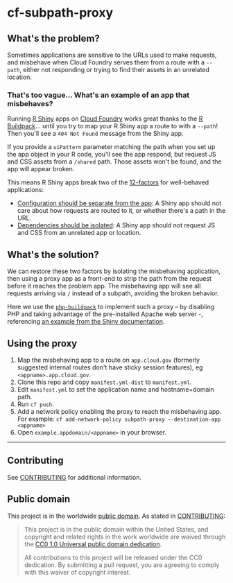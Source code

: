 # cf-subpath-proxy

## What's the problem?

Sometimes applications are sensitive to the URLs used to make requests, and misbehave when Cloud Foundry serves them from a route with a `--path`, either not responding or trying to find their assets in an unrelated location.

### That's too vague... What's an example of an app that misbehaves?
Running [R Shiny](https://shiny.rstudio.com/) apps on [Cloud Foundry](https://www.cloudfoundry.org/) works great thanks to the [R Buildpack](https://docs.cloudfoundry.org/buildpacks/r/index.html)... until you try to map your R Shiny app a route to with a `--path`! Then you'll see a `404 Not Found` message from the Shiny app. 

If you provide a `uiPattern` parameter matching the path when you set up the app object in your R code, you'll see the app respond, but request JS and CSS assets from a `/shared` path. Those assets won't be found, and the app will appear broken.

This means R Shiny apps break two of the [12-factors](https://12factor.net/config) for well-behaved applications:

* [Configuration should be separate from the app](https://12factor.net/config): A Shiny app should not care about how requests are routed to it, or whether there's a path in the URL.
* [Dependencies should be isolated](https://12factor.net/dependencies): A Shiny app should not request JS and CSS from an unrelated app or location.

## What's the solution?

We can restore these two factors by isolating the misbehaving application, then using a proxy app as a front-end to strip the path from the request before it reaches the problem app. The misbehaving app will see all requests arriving via `/` instead of a subpath, avoiding the broken behavior. 

Here we use the [`php-buildpack`](https://docs.cloudfoundry.org/buildpacks/php/index.html) to implement such a proxy – by disabling PHP and taking advantage of the pre-installed Apache web server -, referencing [an example from the Shiny documentation](https://support.rstudio.com/hc/en-us/articles/213733868-Running-Shiny-Server-with-a-Proxy).

## Using the proxy
1. Map the misbehaving app to a route on `app.cloud.gov` (formerly suggested internal routes don't have sticky session features), eg `<appname>.app.cloud.gov`.
1. Clone this repo and copy `manifest.yml-dist` to `manifest.yml`.
1. Edit `manifest.yml` to set the application name and hostname+domain path.
1. Run `cf push`.
1. Add a network policy enabling the proxy to reach the misbehaving app. For example:
  `cf add-network-policy subpath-proxy --destination-app <appname>`
1. Open `example.appdomain/<appname>` in your browser.

--- 

## Contributing

See [CONTRIBUTING](CONTRIBUTING.md) for additional information.

## Public domain

This project is in the worldwide [public domain](LICENSE.md). As stated in [CONTRIBUTING](CONTRIBUTING.md):

> This project is in the public domain within the United States, and copyright and related rights in the work worldwide are waived through the [CC0 1.0 Universal public domain dedication](https://creativecommons.org/publicdomain/zero/1.0/).
>
> All contributions to this project will be released under the CC0 dedication. By submitting a pull request, you are agreeing to comply with this waiver of copyright interest.
